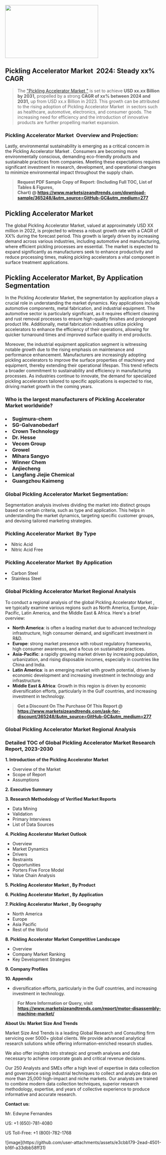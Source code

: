 <p><img class="alignnone size-medium wp-image-20088" src="https://ffe5etoiles.com/wp-content/uploads/2024/12/MST1-300x171.png" alt="" width="300" height="171" /></p><h2 id="ember46" class="ember-view reader-text-block__heading-2">Pickling Accelerator Market &nbsp;2024: Steady&nbsp;xx% CAGR</h2><blockquote id="ember47" class="ember-view reader-text-block__blockquote">The&nbsp;<a class="app-aware-link " href="https://www.marketsizeandtrends.com/download-sample/365248/&utm_source=GitHub-GC&utm_medium=277" target="_blank" data-test-app-aware-link="">"Pickling Accelerator Market "</a>&nbsp;is set to achieve&nbsp;<strong>USD&nbsp;xx.xx&nbsp;Billion by 2031,</strong>&nbsp;propelled by a strong&nbsp;<strong>CAGR of&nbsp;xx% between 2024 and 2031,</strong>&nbsp;up from USD xx.x Billion in 2023. This growth can be attributed to the rising adoption of&nbsp;Pickling Accelerator Market &nbsp;in sectors such as healthcare, automotive, electronics, and consumer goods. The increasing need for efficiency and the introduction of innovative products are further propelling market expansion.</blockquote><h3 id="ember48" class="ember-view reader-text-block__heading-3">Pickling Accelerator Market &nbsp;Overview and Projection:</h3><p id="ember49" class="ember-view reader-text-block__paragraph">Lastly, environmental sustainability is emerging as a critical concern in the&nbsp;Pickling Accelerator Market . Consumers are becoming more environmentally conscious, demanding eco-friendly products and sustainable practices from companies. Meeting these expectations requires significant investment in research, development, and operational changes to minimize environmental impact throughout the supply chain.</p><blockquote id="ember50" class="ember-view reader-text-block__blockquote"><strong>Request PDF Sample Copy of Report: (Including Full TOC, List of Tables &amp; Figures, Chart)&nbsp;@&nbsp;<strong><a href="https://www.marketsizeandtrends.com/download-sample/365248/&utm_source=GitHub-GC&utm_medium=277" target="_blank">https://www.marketsizeandtrends.com/download-sample/365248/&utm_source=GitHub-GC&utm_medium=277</a></strong></strong></blockquote><h3 class=""> <h2>Pickling Accelerator Market</h2><p>The global Pickling Accelerator Market, valued at approximately USD XX million in 2022, is projected to witness a robust growth rate with a CAGR of XX% during the forecast period. This growth is largely driven by increasing demand across various industries, including automotive and manufacturing, where efficient pickling processes are essential. The market is expected to expand significantly as manufacturers seek to enhance productivity and reduce processing times, making pickling accelerators a vital component in surface treatment applications.</p><h2>Pickling Accelerator Market, By Application Segmentation</h2><p>In the Pickling Accelerator Market, the segmentation by application plays a crucial role in understanding the market dynamics. Key applications include automotive components, metal fabrication, and industrial equipment. The automotive sector is particularly significant, as it requires efficient cleaning and rust removal processes to ensure high-quality finishes and prolonged product life. Additionally, metal fabrication industries utilize pickling accelerators to enhance the efficiency of their operations, allowing for quicker turnaround times and improved surface quality in end products.</p><p>Moreover, the industrial equipment application segment is witnessing notable growth due to the rising emphasis on maintenance and performance enhancement. Manufacturers are increasingly adopting pickling accelerators to improve the surface properties of machinery and equipment, thereby extending their operational lifespan. This trend reflects a broader commitment to sustainability and efficiency in manufacturing processes. As industries continue to innovate, the demand for specialized pickling accelerators tailored to specific applications is expected to rise, driving market growth in the coming years.</p></h3><h3 id="" class="">Who is the largest manufacturers of&nbsp;Pickling Accelerator Market  worldwide?</h3><h3 class=""></Li><Li>Sugimura-chem</Li><Li> SG-Galvanobedarf</Li><Li> Crown Technology</Li><Li> Dr. Hesse</Li><Li> Vecom Group</Li><Li> Growel</Li><Li> Mihara Sangyo</Li><Li> Winner Chem</Li><Li> Anjiecheng</Li><Li> Langfang Jiejie Chemical</Li><Li> Guangzhou Kaimeng</h3><h3 id="ember53" class="ember-view reader-text-block__heading-3">Global&nbsp;Pickling Accelerator Market  Segmentation:</h3><p id="ember54" class="ember-view reader-text-block__paragraph">Segmentation analysis involves dividing the market into distinct groups based on certain criteria, such as type and application. This helps in understanding the market dynamics, targeting specific customer groups, and devising tailored marketing strategies.</p><h3 id="" class="">Pickling Accelerator Market &nbsp;By Type</h3><p></Li><Li>Nitric Acid</Li><Li> Nitric Acid Free</p><h3 id="" class="">Pickling Accelerator Market &nbsp;By Application</h3><p class=""></Li><Li>Carbon Steel</Li><Li> Stainless Steel</p><h3 id="ember62" class="ember-view reader-text-block__heading-3">Global Pickling Accelerator Market  Regional Analysis</h3><p id="ember63" class="ember-view reader-text-block__paragraph">To conduct a regional analysis of the global Pickling Accelerator Market , we typically examine various regions such as North America, Europe, Asia-Pacific, Latin America, and the Middle East &amp; Africa. Here's a brief overview:</p><ul><li><strong>North America</strong>: is often a leading market due to advanced technology infrastructure, high consumer demand, and significant investment in R&amp;D.</li><li><strong>Europe</strong>: strong market presence with robust regulatory frameworks, high consumer awareness, and a focus on sustainable practices.</li><li><strong>Asia-Pacific</strong>: a rapidly growing market driven by increasing population, urbanization, and rising disposable incomes, especially in countries like China and India.</li><li><strong>Latin America</strong>: is an emerging market with growth potential, driven by economic development and increasing investment in technology and infrastructure.</li><li><strong>Middle East &amp; Africa</strong>: Growth in this region is driven by economic diversification efforts, particularly in the Gulf countries, and increasing investment in technology.</li></ul><blockquote id="ember61" class="ember-view reader-text-block__blockquote"><strong>Get a Discount On The Purchase Of This Report @ <strong><a href="https://html-cleaner.com/" target="">https://www.marketsizeandtrends.com/ask-for-discount/365248/&utm_source=GitHub-GC&utm_medium=277</a></strong></strong></blockquote><h3 id="ember62" class="ember-view reader-text-block__heading-3">Global Pickling Accelerator Market  Regional Analysis</h3><h3 id="" class="">Detailed TOC of Global Pickling Accelerator Market  Research Report, 2023-2030</h3><p id="" class=""><strong>1. Introduction of the Pickling Accelerator Market </strong></p><ul><li>Overview of the Market</li><li>Scope of Report</li><li>Assumptions</li></ul><p id="" class=""><strong>2. Executive Summary</strong></p><p id="" class=""><strong>3. Research Methodology of Verified Market Reports</strong></p><ul><li>Data Mining</li><li>Validation</li><li>Primary Interviews</li><li>List of Data Sources</li></ul><p id="" class=""><strong>4. Pickling Accelerator Market  Outlook</strong></p><ul><li>Overview</li><li>Market Dynamics</li><li>Drivers</li><li>Restraints</li><li>Opportunities</li><li>Porters Five Force Model</li><li>Value Chain Analysis</li></ul><p id="" class=""><strong>5. Pickling Accelerator Market , By Product</strong></p><p id="" class=""><strong>6. Pickling Accelerator Market , By Application</strong></p><p id="" class=""><strong>7. Pickling Accelerator Market , By Geography</strong></p><ul><li>North America</li><li>Europe</li><li>Asia Pacific</li><li>Rest of the World</li></ul><p id="" class=""><strong>8. Pickling Accelerator Market  Competitive Landscape</strong></p><ul><li>Overview</li><li>Company Market Ranking</li><li>Key Development Strategies</li></ul><p id="" class=""><strong>9. Company Profiles</strong></p><p id="" class=""><strong>10. Appendix</strong></p><ul><li>diversification efforts, particularly in the Gulf countries, and increasing investment in technology.</li></ul><blockquote id="ember65" class="ember-view reader-text-block__blockquote"><strong>For More Information or Query, visit <strong><strong><a href="https://html-cleaner.com/" target="">https://www.marketsizeandtrends.com/report/motor-disassembly-machine-market/</a></strong></strong></strong></blockquote><p id="" class=""><strong>About Us: Market Size And Trends</strong></p><p id="" class="">Market Size And Trends is a leading Global Research and Consulting firm servicing over 5000+ global clients. We provide advanced analytical research solutions while offering information-enriched research studies.</p><p id="" class="">We also offer insights into strategic and growth analyses and data necessary to achieve corporate goals and critical revenue decisions.</p><p id="" class="">Our 250 Analysts and SMEs offer a high level of expertise in data collection and governance using industrial techniques to collect and analyze data on more than 25,000 high-impact and niche markets. Our analysts are trained to combine modern data collection techniques, superior research methodology, expertise, and years of collective experience to produce informative and accurate research.</p><p id="" class=""><strong>Contact us:</strong></p><p id="" class="">Mr. Edwyne Fernandes</p><p id="" class="">US: +1 (650)-781-4080</p><p id="" class="">US Toll-Free: +1 (800)-782-1768</p>
![image](https://github.com/user-attachments/assets/e3cbb179-2ead-4501-b16f-a33dbb58ff31)
